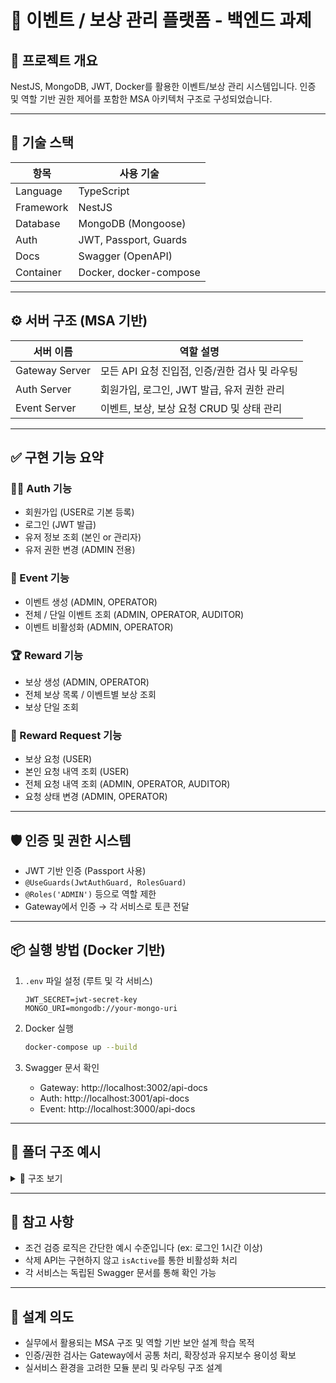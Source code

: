 # 🎯 이벤트 / 보상 관리 플랫폼 - 백엔드 과제

## 📌 프로젝트 개요
NestJS, MongoDB, JWT, Docker를 활용한 이벤트/보상 관리 시스템입니다. 인증 및 역할 기반 권한 제어를 포함한 MSA 아키텍처 구조로 구성되었습니다.

---

## 🧱 기술 스택

| 항목         | 사용 기술               |
|--------------|------------------------|
| Language     | TypeScript             |
| Framework    | NestJS                 |
| Database     | MongoDB (Mongoose)     |
| Auth         | JWT, Passport, Guards  |
| Docs         | Swagger (OpenAPI)      |
| Container    | Docker, docker-compose |

---

## ⚙️ 서버 구조 (MSA 기반)

| 서버 이름        | 역할 설명                                     |
|------------------|----------------------------------------------|
| Gateway Server   | 모든 API 요청 진입점, 인증/권한 검사 및 라우팅 |
| Auth Server      | 회원가입, 로그인, JWT 발급, 유저 권한 관리     |
| Event Server     | 이벤트, 보상, 보상 요청 CRUD 및 상태 관리       |

---

## ✅ 구현 기능 요약

### 🧑‍💻 Auth 기능
- 회원가입 (USER로 기본 등록)
- 로그인 (JWT 발급)
- 유저 정보 조회 (본인 or 관리자)
- 유저 권한 변경 (ADMIN 전용)

### 🎉 Event 기능
- 이벤트 생성 (ADMIN, OPERATOR)
- 전체 / 단일 이벤트 조회 (ADMIN, OPERATOR, AUDITOR)
- 이벤트 비활성화 (ADMIN, OPERATOR)

### 🏆 Reward 기능
- 보상 생성 (ADMIN, OPERATOR)
- 전체 보상 목록 / 이벤트별 보상 조회
- 보상 단일 조회

### 🎁 Reward Request 기능
- 보상 요청 (USER)
- 본인 요청 내역 조회 (USER)
- 전체 요청 내역 조회 (ADMIN, OPERATOR, AUDITOR)
- 요청 상태 변경 (ADMIN, OPERATOR)

---

## 🛡️ 인증 및 권한 시스템

- JWT 기반 인증 (Passport 사용)
- `@UseGuards(JwtAuthGuard, RolesGuard)`
- `@Roles('ADMIN')` 등으로 역할 제한
- Gateway에서 인증 → 각 서비스로 토큰 전달

---

## 📦 실행 방법 (Docker 기반)

1. `.env` 파일 설정 (루트 및 각 서비스)
    ```env
    JWT_SECRET=jwt-secret-key
    MONGO_URI=mongodb://your-mongo-uri
    ```

2. Docker 실행
    ```bash
    docker-compose up --build
    ```

3. Swagger 문서 확인
    - Gateway: http://localhost:3002/api-docs
    - Auth: http://localhost:3001/api-docs
    - Event: http://localhost:3000/api-docs

---

## 📁 폴더 구조 예시

<details>
<summary>📂 구조 보기</summary>
├── gateway_server
│   └── src
│       ├── auth
│       ├── proxy
│       ├── dto
│       └── main.ts
├── auth_server
│   └── src
│       ├── auth
│       ├── user
│       └── main.ts
├── event_server
│   └── src
│       ├── auth
│       ├── reward
│       ├── reward-request
│       ├── event
│       └── main.ts
</details>

---

## 📌 참고 사항
- 조건 검증 로직은 간단한 예시 수준입니다 (ex: 로그인 1시간 이상)
- 삭제 API는 구현하지 않고 `isActive`를 통한 비활성화 처리
- 각 서비스는 독립된 Swagger 문서를 통해 확인 가능

---

## 💬 설계 의도
- 실무에서 활용되는 MSA 구조 및 역할 기반 보안 설계 학습 목적
- 인증/권한 검사는 Gateway에서 공통 처리, 확장성과 유지보수 용이성 확보
- 실서비스 환경을 고려한 모듈 분리 및 라우팅 구조 설계
